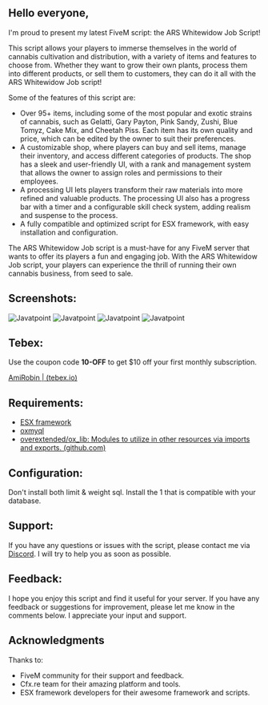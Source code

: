 ## Hello everyone,

I'm proud to present my latest FiveM script: the ARS Whitewidow Job Script!

This script allows your players to immerse themselves in the world of cannabis cultivation and distribution, with a variety of items and features to choose from. Whether they want to grow their own plants, process them into different products, or sell them to customers, they can do it all with the ARS Whitewidow Job script!

Some of the features of this script are:

- Over 95+ items, including some of the most popular and exotic strains of cannabis, such as Gelatti, Gary Payton, Pink Sandy, Zushi, Blue Tomyz, Cake Mix, and Cheetah Piss. Each item has its own quality and price, which can be edited by the owner to suit their preferences.
- A customizable shop, where players can buy and sell items, manage their inventory, and access different categories of products. The shop has a sleek and user-friendly UI, with a rank and management system that allows the owner to assign roles and permissions to their employees.
- A processing UI lets players transform their raw materials into more refined and valuable products. The processing UI also has a progress bar with a timer and a configurable skill check system, adding realism and suspense to the process.
- A fully compatible and optimized script for ESX framework, with easy installation and configuration.

The ARS Whitewidow Job script is a must-have for any FiveM server that wants to offer its players a fun and engaging job. With the ARS Whitewidow Job script, your players can experience the thrill of running their own cannabis business, from seed to sale.

## Screenshots:
![Javatpoint](https://media.discordapp.net/attachments/973190108259975172/1120462595892183140/image.png)
![Javatpoint](https://media.discordapp.net/attachments/973190108259975172/1120462347425808414/image.png)
![Javatpoint](https://media.discordapp.net/attachments/973190108259975172/1120462156576604291/image.png)
![Javatpoint](https://media.discordapp.net/attachments/973190108259975172/1120461904851251310/image.png)

## Tebex:
Use the coupon code **10-OFF** to get $10 off your first monthly subscription.

[AmiRobin |  (tebex.io)](https://amirobin.tebex.io/)

## Requirements:

- [ESX framework](https://github.com/esx-framework/esx_core)
- [oxmyql](https://github.com/overextended/oxmysql)
- [overextended/ox_lib: Modules to utilize in other resources via imports and exports. (github.com)](https://github.com/overextended/ox_lib)


## Configuration:

Don't install both limit & weight sql. Install the 1 that is compatible with your database.

## Support:

If you have any questions or issues with the script, please contact me via [Discord](https://discord.gg/vcJ6QZCpc3). I will try to help you as soon as possible.

## Feedback:

I hope you enjoy this script and find it useful for your server. If you have any feedback or suggestions for improvement, please let me know in the comments below. I appreciate your input and support.

## Acknowledgments

Thanks to:

* FiveM community for their support and feedback.
* Cfx.re team for their amazing platform and tools.
* ESX framework developers for their awesome framework and scripts.
